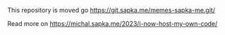 This repository is moved go https://git.sapka.me/memes-sapka-me.git/

Read more on https://michal.sapka.me/2023/i-now-host-my-own-code/

